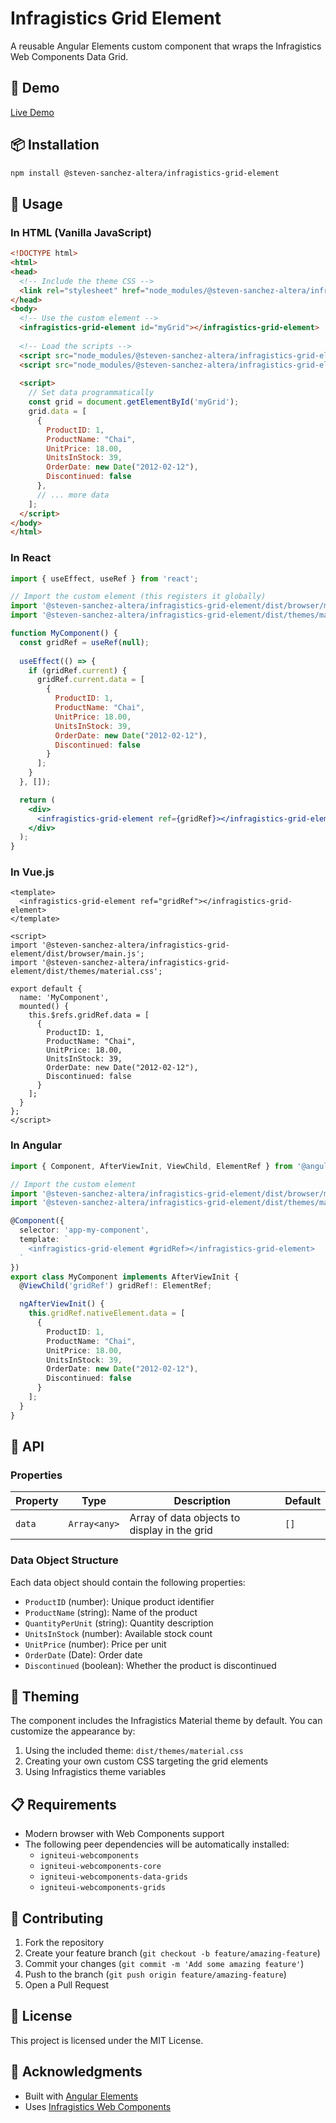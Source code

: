 # Infragistics Grid Element

A reusable Angular Elements custom component that wraps the Infragistics Web Components Data Grid.

## 🚀 Demo

[Live Demo](https://infragistics-poc-ichz.vercel.app)

## 📦 Installation

```bash
npm install @steven-sanchez-altera/infragistics-grid-element
```

## 🎯 Usage

### In HTML (Vanilla JavaScript)

```html
<!DOCTYPE html>
<html>
<head>
  <!-- Include the theme CSS -->
  <link rel="stylesheet" href="node_modules/@steven-sanchez-altera/infragistics-grid-element/dist/themes/material.css">
</head>
<body>
  <!-- Use the custom element -->
  <infragistics-grid-element id="myGrid"></infragistics-grid-element>
  
  <!-- Load the scripts -->
  <script src="node_modules/@steven-sanchez-altera/infragistics-grid-element/dist/browser/polyfills.js"></script>
  <script src="node_modules/@steven-sanchez-altera/infragistics-grid-element/dist/browser/main.js"></script>
  
  <script>
    // Set data programmatically
    const grid = document.getElementById('myGrid');
    grid.data = [
      {
        ProductID: 1,
        ProductName: "Chai",
        UnitPrice: 18.00,
        UnitsInStock: 39,
        OrderDate: new Date("2012-02-12"),
        Discontinued: false
      },
      // ... more data
    ];
  </script>
</body>
</html>
```

### In React

```jsx
import { useEffect, useRef } from 'react';

// Import the custom element (this registers it globally)
import '@steven-sanchez-altera/infragistics-grid-element/dist/browser/main.js';
import '@steven-sanchez-altera/infragistics-grid-element/dist/themes/material.css';

function MyComponent() {
  const gridRef = useRef(null);
  
  useEffect(() => {
    if (gridRef.current) {
      gridRef.current.data = [
        {
          ProductID: 1,
          ProductName: "Chai",
          UnitPrice: 18.00,
          UnitsInStock: 39,
          OrderDate: new Date("2012-02-12"),
          Discontinued: false
        }
      ];
    }
  }, []);

  return (
    <div>
      <infragistics-grid-element ref={gridRef}></infragistics-grid-element>
    </div>
  );
}
```

### In Vue.js

```vue
<template>
  <infragistics-grid-element ref="gridRef"></infragistics-grid-element>
</template>

<script>
import '@steven-sanchez-altera/infragistics-grid-element/dist/browser/main.js';
import '@steven-sanchez-altera/infragistics-grid-element/dist/themes/material.css';

export default {
  name: 'MyComponent',
  mounted() {
    this.$refs.gridRef.data = [
      {
        ProductID: 1,
        ProductName: "Chai",
        UnitPrice: 18.00,
        UnitsInStock: 39,
        OrderDate: new Date("2012-02-12"),
        Discontinued: false
      }
    ];
  }
};
</script>
```

### In Angular

```typescript
import { Component, AfterViewInit, ViewChild, ElementRef } from '@angular/core';

// Import the custom element
import '@steven-sanchez-altera/infragistics-grid-element/dist/browser/main.js';
import '@steven-sanchez-altera/infragistics-grid-element/dist/themes/material.css';

@Component({
  selector: 'app-my-component',
  template: `
    <infragistics-grid-element #gridRef></infragistics-grid-element>
  `
})
export class MyComponent implements AfterViewInit {
  @ViewChild('gridRef') gridRef!: ElementRef;

  ngAfterViewInit() {
    this.gridRef.nativeElement.data = [
      {
        ProductID: 1,
        ProductName: "Chai",
        UnitPrice: 18.00,
        UnitsInStock: 39,
        OrderDate: new Date("2012-02-12"),
        Discontinued: false
      }
    ];
  }
}
```

## 🔧 API

### Properties

| Property | Type | Description | Default |
|----------|------|-------------|---------|
| `data` | `Array<any>` | Array of data objects to display in the grid | `[]` |

### Data Object Structure

Each data object should contain the following properties:

- `ProductID` (number): Unique product identifier
- `ProductName` (string): Name of the product
- `QuantityPerUnit` (string): Quantity description
- `UnitsInStock` (number): Available stock count
- `UnitPrice` (number): Price per unit
- `OrderDate` (Date): Order date
- `Discontinued` (boolean): Whether the product is discontinued

## 🎨 Theming

The component includes the Infragistics Material theme by default. You can customize the appearance by:

1. Using the included theme: `dist/themes/material.css`
2. Creating your own custom CSS targeting the grid elements
3. Using Infragistics theme variables

## 📋 Requirements

- Modern browser with Web Components support
- The following peer dependencies will be automatically installed:
  - `igniteui-webcomponents`
  - `igniteui-webcomponents-core`
  - `igniteui-webcomponents-data-grids`
  - `igniteui-webcomponents-grids`

## 🤝 Contributing

1. Fork the repository
2. Create your feature branch (`git checkout -b feature/amazing-feature`)
3. Commit your changes (`git commit -m 'Add some amazing feature'`)
4. Push to the branch (`git push origin feature/amazing-feature`)
5. Open a Pull Request

## 📄 License

This project is licensed under the MIT License.

## 🙏 Acknowledgments

- Built with [Angular Elements](https://angular.io/guide/elements)
- Uses [Infragistics Web Components](https://www.infragistics.com/products/ignite-ui-web-components)
